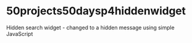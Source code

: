 # 50projects50daysp4hiddenwidget
Hidden search widget - changed to a hidden message using simple JavaScript
